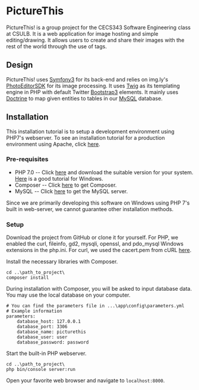 # PictureThis
PictureThis! is a group project for the CECS343 Software Engineering class at CSULB. It is a web application for image hosting and simple editing/drawing. It allows users to create and share their images with the rest of the world through the use of tags.

## Design
PictureThis! uses [Symfony3](https://symfony.com/) for its back-end and relies on img.ly's [PhotoEditorSDK](https://www.photoeditorsdk.com/) for its image processing. It uses [Twig](http://twig.sensiolabs.org/) as its templating engine in PHP with default Twitter [Bootstrap3](https://getbootstrap.com) elements. It mainly uses [Doctrine](http://www.doctrine-project.org/) to map given entities to tables in our [MySQL](https://www.mysql.com/) database. 

## Installation
This installation tutorial is to setup a development environment using PHP7's webserver. To see an installation tutorial for a production environment using Apache, click [here](https://github.com/littledieper/PictureThis/blob/apache/README.md).
### Pre-requisites
* PHP 7.0 -- Click [here](http://php.net/downloads.php) and download the suitable version for your system.
[Here](https://www.sitepoint.com/how-to-install-php-on-windows/) is a good tutorial for Windows.
* Composer -- Click [here](https://getcomposer.org/) to get Composer.
* MySQL -- Click [here](https://www.mysql.com/downloads/) to get the MySQL server.

Since we are primarily developing this software on Windows using PHP 7's built in web-server, we cannot guarantee other installation methods.

### Setup
Download the project from GitHub or clone it for yourself.
For PHP, we enabled the curl, fileinfo, gd2, mysqli, openssl, and pdo_mysql Windows extensions in the php.ini. 
For curl, we used the cacert.pem from cURL [here](https://curl.haxx.se/ca/cacert.pem).

Install the necessary libraries with Composer.
```
cd ..\path_to_project\
composer install
```
During installation with Composer, you will be asked to input database data. You may use the local database on your computer.
```
# You can find the parameters file in ...\app\config\parameters.yml	
# Example information
parameters:
    database_host: 127.0.0.1
    database_port: 3306
    database_name: picturethis
    database_user: user
    database_password: password
```

Start the built-in PHP webserver.
```
cd ..\path_to_project\
php bin/console server:run
```
Open your favorite web browser and navigate to ```localhost:8000```.
